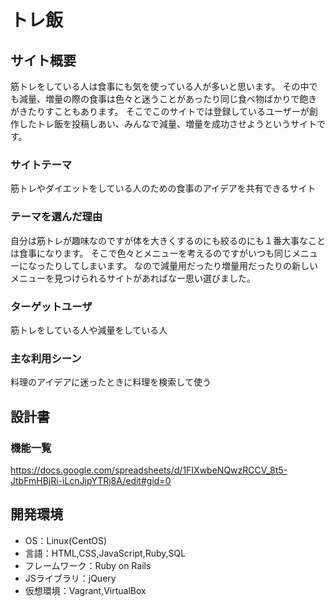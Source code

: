 # トレ飯

## サイト概要
筋トレをしている人は食事にも気を使っている人が多いと思います。
その中でも減量、増量の際の食事は色々と迷うことがあったり同じ食べ物ばかりで飽きがきたりすこともあります。
そこでこのサイトでは登録しているユーザーが創作したトレ飯を投稿しあい、みんなで減量、増量を成功させようというサイトです。

### サイトテーマ
筋トレやダイエットをしている人のための食事のアイデアを共有できるサイト

### テーマを選んだ理由
自分は筋トレが趣味なのですが体を大きくするのにも絞るのにも１番大事なことは食事になります。
そこで色々とメニューを考えるのですがいつも同じメニューになったりしてしまいます。
なので減量用だったり増量用だったりの新しいメニューを見つけられるサイトがあればなー思い選びました。

### ターゲットユーザ
筋トレをしている人や減量をしている人

### 主な利用シーン
料理のアイデアに迷ったときに料理を検索して使う

## 設計書

### 機能一覧
<https://docs.google.com/spreadsheets/d/1FIXwbeNQwzRCCV_8t5-JtbFmHBjRi-iLcnJipYTRj8A/edit#gid=0>

## 開発環境
- OS：Linux(CentOS)
- 言語：HTML,CSS,JavaScript,Ruby,SQL
- フレームワーク：Ruby on Rails
- JSライブラリ：jQuery
- 仮想環境：Vagrant,VirtualBox
